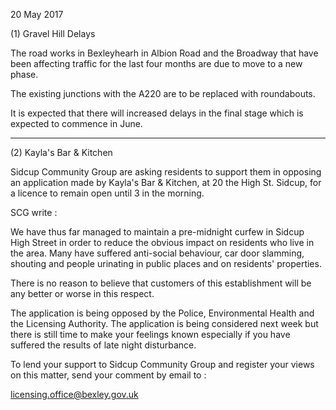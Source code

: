 20 May 2017

(1) Gravel Hill Delays

The road works in Bexleyhearh in Albion Road and the Broadway that have been affecting traffic for the last four months are due to move to a new phase.

The existing junctions with the A220 are to be replaced with roundabouts.

It is expected that there will increased delays in the final stage which is expected to commence in June.

---

(2) Kayla's Bar & Kitchen

Sidcup Community Group are asking residents to support them in opposing an application made by Kayla's Bar & Kitchen, at 20 the High St. Sidcup, for a licence to remain open until 3 in the morning.

SCG write :

We have thus far managed to maintain a pre-midnight curfew in Sidcup High Street in order to reduce the obvious impact on residents who live in the area. Many have suffered anti-social behaviour, car door slamming, shouting and people urinating in public places and on residents' properties.

There is no reason to believe that customers of this establishment will be any better or worse in this respect.

The application is being opposed by the Police, Environmental Health and the Licensing Authority. The application is being considered next week but there is still time to make your feelings known especially if you have suffered the results of late night disturbance.

To lend your support to Sidcup Community Group and register your views on this matter, send your comment by email to :

[licensing.office@bexley.gov.uk](mailto:licensing.office@bexley.gov.uk)
